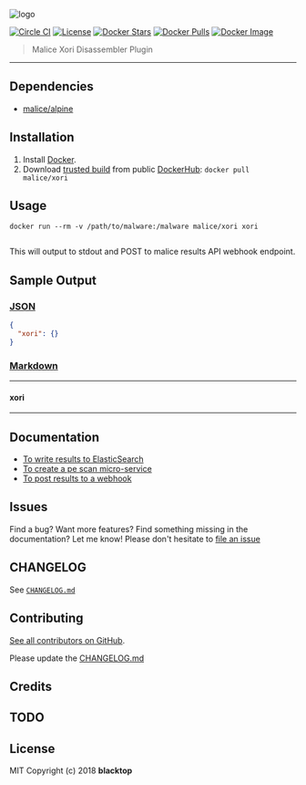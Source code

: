 ![logo](https://github.com/malice-plugins/xori/blob/master/docs/xori.png)

[![Circle CI](https://circleci.com/gh/malice-plugins/xori.png?style=shield)](https://circleci.com/gh/malice-plugins/xori) [![License](http://img.shields.io/:license-mit-blue.svg)](http://doge.mit-license.org) [![Docker Stars](https://img.shields.io/docker/stars/malice/xori.svg)](https://hub.docker.com/r/malice/xori/) [![Docker Pulls](https://img.shields.io/docker/pulls/malice/xori.svg)](https://hub.docker.com/r/malice/xori/) [![Docker Image](https://img.shields.io/badge/docker%20image-69.5MB-blue.svg)](https://hub.docker.com/r/malice/xori/)

> Malice Xori Disassembler Plugin

---

## Dependencies

- [malice/alpine](https://hub.docker.com/r/malice/alpine/)

## Installation

1. Install [Docker](https://www.docker.io/).
2. Download [trusted build](https://hub.docker.com/r/malice/xori/) from public [DockerHub](https://hub.docker.com): `docker pull malice/xori`

## Usage

```
docker run --rm -v /path/to/malware:/malware malice/xori xori
```

```bash

```

This will output to stdout and POST to malice results API webhook endpoint.

## Sample Output

### [JSON](https://github.com/malice-plugins/xori/blob/master/docs/results.json)

```json
{
  "xori": {}
}
```

### [Markdown](https://github.com/malice-plugins/xori/blob/master/docs/SAMPLE.md)

---

#### xori

---

## Documentation

- [To write results to ElasticSearch](https://github.com/malice-plugins/xori/blob/master/docs/elasticsearch.md)
- [To create a pe scan micro-service](https://github.com/malice-plugins/xori/blob/master/docs/web.md)
- [To post results to a webhook](https://github.com/malice-plugins/xori/blob/master/docs/callback.md)

## Issues

Find a bug? Want more features? Find something missing in the documentation? Let me know! Please don't hesitate to [file an issue](https://github.com/malice-plugins/xori/issues/new)

## CHANGELOG

See [`CHANGELOG.md`](https://github.com/malice-plugins/xori/blob/master/CHANGELOG.md)

## Contributing

[See all contributors on GitHub](https://github.com/malice-plugins/xori/graphs/contributors).

Please update the [CHANGELOG.md](https://github.com/malice-plugins/xori/blob/master/CHANGELOG)

## Credits

## TODO

## License

MIT Copyright (c) 2018 **blacktop**
